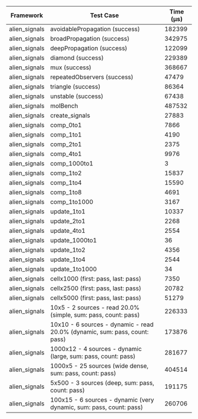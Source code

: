 | Framework | Test Case | Time (μs) |
| --- | --- | --- |
| alien_signals | avoidablePropagation (success) | 182399 |
| alien_signals | broadPropagation (success) | 342975 |
| alien_signals | deepPropagation (success) | 122099 |
| alien_signals | diamond (success) | 229389 |
| alien_signals | mux (success) | 368667 |
| alien_signals | repeatedObservers (success) | 47479 |
| alien_signals | triangle (success) | 86364 |
| alien_signals | unstable (success) | 67438 |
| alien_signals | molBench | 487532 |
| alien_signals | create_signals | 27883 |
| alien_signals | comp_0to1 | 7866 |
| alien_signals | comp_1to1 | 4190 |
| alien_signals | comp_2to1 | 2375 |
| alien_signals | comp_4to1 | 9976 |
| alien_signals | comp_1000to1 | 3 |
| alien_signals | comp_1to2 | 15837 |
| alien_signals | comp_1to4 | 15590 |
| alien_signals | comp_1to8 | 4691 |
| alien_signals | comp_1to1000 | 3167 |
| alien_signals | update_1to1 | 10337 |
| alien_signals | update_2to1 | 2268 |
| alien_signals | update_4to1 | 2554 |
| alien_signals | update_1000to1 | 36 |
| alien_signals | update_1to2 | 4356 |
| alien_signals | update_1to4 | 2544 |
| alien_signals | update_1to1000 | 34 |
| alien_signals | cellx1000 (first: pass, last: pass) | 7350 |
| alien_signals | cellx2500 (first: pass, last: pass) | 20782 |
| alien_signals | cellx5000 (first: pass, last: pass) | 51279 |
| alien_signals | 10x5 - 2 sources - read 20.0% (simple, sum: pass, count: pass) | 226333 |
| alien_signals | 10x10 - 6 sources - dynamic - read 20.0% (dynamic, sum: pass, count: pass) | 173876 |
| alien_signals | 1000x12 - 4 sources - dynamic (large, sum: pass, count: pass) | 281677 |
| alien_signals | 1000x5 - 25 sources (wide dense, sum: pass, count: pass) | 404514 |
| alien_signals | 5x500 - 3 sources (deep, sum: pass, count: pass) | 191175 |
| alien_signals | 100x15 - 6 sources - dynamic (very dynamic, sum: pass, count: pass) | 260706 |
